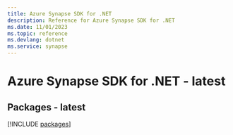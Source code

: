```yaml
---
title: Azure Synapse SDK for .NET
description: Reference for Azure Synapse SDK for .NET
ms.date: 11/01/2023
ms.topic: reference
ms.devlang: dotnet
ms.service: synapse
---
```

# Azure Synapse SDK for .NET - latest
## Packages - latest
[!INCLUDE [packages](synapse-index.md)]